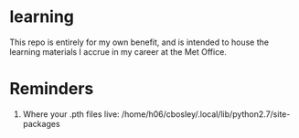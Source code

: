 # learning

This repo is entirely for my own benefit, and is intended to house the learning materials I accrue in my career at the Met Office.


# Reminders

1. Where your .pth files live:
    /home/h06/cbosley/.local/lib/python2.7/site-packages

